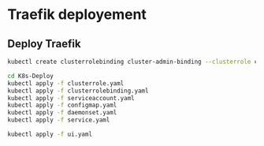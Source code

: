 # Traefik deployement

## Deploy Traefik

```bash
kubectl create clusterrolebinding cluster-admin-binding --clusterrole cluster-admin --user florian.woerner@onmyown.io
```

```bash
cd K8s-Deploy
kubectl apply -f clusterrole.yaml
kubectl apply -f clusterrolebinding.yaml
kubectl apply -f serviceaccount.yaml
kubectl apply -f configmap.yaml
kubectl apply -f daemonset.yaml
kubectl apply -f service.yaml
```

```bash
kubectl apply -f ui.yaml
```